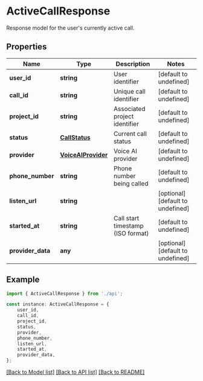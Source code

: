 # ActiveCallResponse

Response model for the user\'s currently active call.

## Properties

Name | Type | Description | Notes
------------ | ------------- | ------------- | -------------
**user_id** | **string** | User identifier | [default to undefined]
**call_id** | **string** | Unique call identifier | [default to undefined]
**project_id** | **string** | Associated project identifier | [default to undefined]
**status** | [**CallStatus**](CallStatus.md) | Current call status | [default to undefined]
**provider** | [**VoiceAIProvider**](VoiceAIProvider.md) | Voice AI provider | [default to undefined]
**phone_number** | **string** | Phone number being called | [default to undefined]
**listen_url** | **string** |  | [optional] [default to undefined]
**started_at** | **string** | Call start timestamp (ISO format) | [default to undefined]
**provider_data** | **any** |  | [optional] [default to undefined]

## Example

```typescript
import { ActiveCallResponse } from './api';

const instance: ActiveCallResponse = {
    user_id,
    call_id,
    project_id,
    status,
    provider,
    phone_number,
    listen_url,
    started_at,
    provider_data,
};
```

[[Back to Model list]](../README.md#documentation-for-models) [[Back to API list]](../README.md#documentation-for-api-endpoints) [[Back to README]](../README.md)
